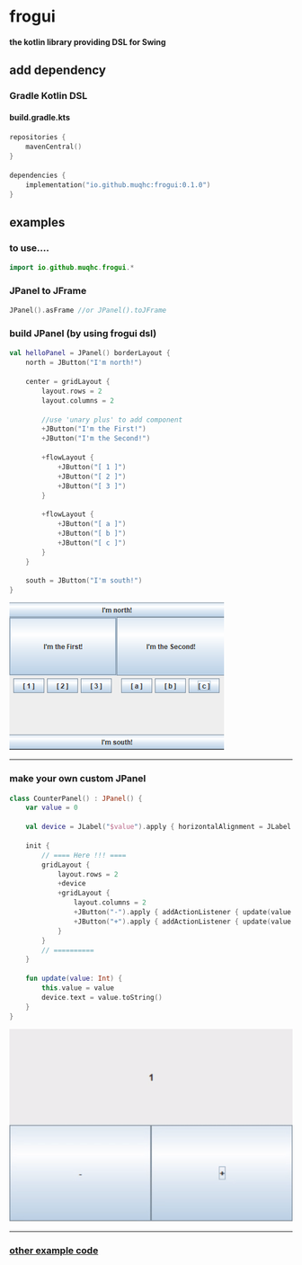 # frogui
#### the kotlin library providing DSL for Swing
## add dependency
### Gradle Kotlin DSL
#### build.gradle.kts
```kotlin
repositories {
    mavenCentral()
}

dependencies {
    implementation("io.github.muqhc:frogui:0.1.0")
}
```

## examples
### to use....
```kotlin
import io.github.muqhc.frogui.*
```
### JPanel to JFrame
```kotlin
JPanel().asFrame //or JPanel().toJFrame
```
### build JPanel  (by using frogui dsl)
```kotlin
val helloPanel = JPanel() borderLayout {
    north = JButton("I'm north!")

    center = gridLayout {
        layout.rows = 2
        layout.columns = 2
        
        //use 'unary plus' to add component
        +JButton("I'm the First!")
        +JButton("I'm the Second!")

        +flowLayout {
            +JButton("[ 1 ]")
            +JButton("[ 2 ]")
            +JButton("[ 3 ]")
        }

        +flowLayout {
            +JButton("[ a ]")
            +JButton("[ b ]")
            +JButton("[ c ]")
        }
    }

    south = JButton("I'm south!")
}
```
![example_image.png](README_RESOURCES/example_image.png)

---

### make your own custom JPanel
```kotlin
class CounterPanel() : JPanel() {
    var value = 0

    val device = JLabel("$value").apply { horizontalAlignment = JLabel.CENTER }

    init {
        // ==== Here !!! ====
        gridLayout {
            layout.rows = 2
            +device
            +gridLayout {
                layout.columns = 2
                +JButton("-").apply { addActionListener { update(value - 1) } }
                +JButton("+").apply { addActionListener { update(value + 1) } }
            }
        }
        // ==========
    }

    fun update(value: Int) {
        this.value = value
        device.text = value.toString()
    }
}
```
![example_video.gif](README_RESOURCES/example_video.gif)

---

### [other example code](frogui-debug/src/main/kotlin/io/github/muqhc/frogui)
